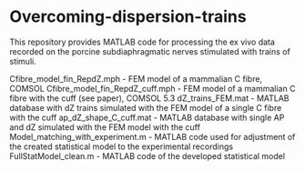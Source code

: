 # Overcoming-dispersion-trains
This repository provides MATLAB code for processing the ex vivo data recorded on the porcine subdiaphragmatic nerves stimulated with trains of stimuli.

Cfibre_model_fin_RepdZ.mph - FEM model of a mammalian C fibre, COMSOL
Cfibre_model_fin_RepdZ_cuff.mph - FEM model of a mammalian C fibre with the cuff (see paper), COMSOL 5.3
dZ_trains_FEM.mat - MATLAB database with dZ trains simulated with the FEM model of a single C fibre with the cuff
ap_dZ_shape_C_cuff.mat - MATLAB database with single AP and dZ simulated with the FEM model with the cuff
Model_matching_with_experiment.m - MATLAB code used for adjustment of the created statistical model to the experimental recordings
FullStatModel_clean.m - MATLAB code of the developed statistical model
